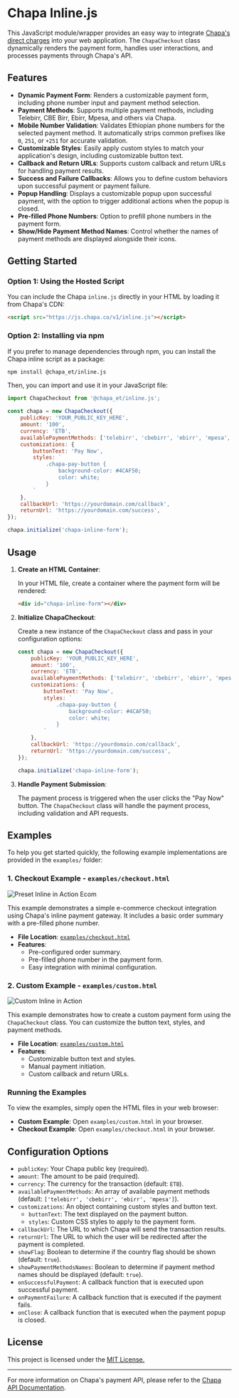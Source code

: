 # Chapa Inline.js

This JavaScript module/wrapper provides an easy way to integrate [Chapa's direct charges](https://developer.chapa.co/charge/authorize-payments) into your web application. The `ChapaCheckout` class dynamically renders the payment form, handles user interactions, and processes payments through Chapa's API.




## Features

- **Dynamic Payment Form**: Renders a customizable payment form, including phone number input and payment method selection.
- **Payment Methods**: Supports multiple payment methods, including Telebirr, CBE Birr, Ebirr, Mpesa, and others via Chapa.
- **Mobile Number Validation**: Validates Ethiopian phone numbers for the selected payment method. It automatically strips common prefixes like `0`, `251`, or `+251` for accurate validation.
- **Customizable Styles**: Easily apply custom styles to match your application's design, including customizable button text.
- **Callback and Return URLs**: Supports custom callback and return URLs for handling payment results.
- **Success and Failure Callbacks**: Allows you to define custom behaviors upon successful payment or payment failure.
- **Popup Handling**: Displays a customizable popup upon successful payment, with the option to trigger additional actions when the popup is closed.
- **Pre-filled Phone Numbers**: Option to prefill phone numbers in the payment form.
- **Show/Hide Payment Method Names**: Control whether the names of payment methods are displayed alongside their icons.

## Getting Started

### Option 1: Using the Hosted Script

You can include the Chapa `inline.js` directly in your HTML by loading it from Chapa's CDN:

```html
<script src="https://js.chapa.co/v1/inline.js"></script>
```

### Option 2: Installing via npm

If you prefer to manage dependencies through npm, you can install the Chapa inline script as a package:

```bash
npm install @chapa_et/inline.js
```

Then, you can import and use it in your JavaScript file:

```javascript
import ChapaCheckout from '@chapa_et/inline.js';

const chapa = new ChapaCheckout({
    publicKey: 'YOUR_PUBLIC_KEY_HERE',
    amount: '100',
    currency: 'ETB',
    availablePaymentMethods: ['telebirr', 'cbebirr', 'ebirr', 'mpesa', 'chapa'],
    customizations: {
        buttonText: 'Pay Now',
        styles: `
            .chapa-pay-button { 
                background-color: #4CAF50; 
                color: white;
            }
        `
    },
    callbackUrl: 'https://yourdomain.com/callback',
    returnUrl: 'https://yourdomain.com/success',
});

chapa.initialize('chapa-inline-form');
```

## Usage

1. **Create an HTML Container**:

   In your HTML file, create a container where the payment form will be rendered:

   ```html
   <div id="chapa-inline-form"></div>
   ```

2. **Initialize ChapaCheckout**:

   Create a new instance of the `ChapaCheckout` class and pass in your configuration options:

   ```javascript
   const chapa = new ChapaCheckout({
       publicKey: 'YOUR_PUBLIC_KEY_HERE',
       amount: '100',
       currency: 'ETB',
       availablePaymentMethods: ['telebirr', 'cbebirr', 'ebirr', 'mpesa', 'chapa'],
       customizations: {
           buttonText: 'Pay Now',
           styles: `
               .chapa-pay-button { 
                   background-color: #4CAF50; 
                   color: white;
               }
           `
       },
       callbackUrl: 'https://yourdomain.com/callback',
       returnUrl: 'https://yourdomain.com/success',
   });

   chapa.initialize('chapa-inline-form');
   ```

3. **Handle Payment Submission**:

   The payment process is triggered when the user clicks the "Pay Now" button. The `ChapaCheckout` class will handle the payment process, including validation and API requests.

## Examples

To help you get started quickly, the following example implementations are provided in the `examples/` folder:


### 1. Checkout Example - `examples/checkout.html`

![Preset Inline in Action Ecom](docs/inline-ecom-checkout.png)


This example demonstrates a simple e-commerce checkout integration using Chapa's inline payment gateway. It includes a basic order summary with a pre-filled phone number.

- **File Location**: [`examples/checkout.html`](examples/checkout.html)
- **Features**:
  - Pre-configured order summary.
  - Pre-filled phone number in the payment form.
  - Easy integration with minimal configuration.

### 2. Custom Example - `examples/custom.html`


![Custom Inline in Action ](docs/inline-custom.png)


This example demonstrates how to create a custom payment form using the `ChapaCheckout` class. You can customize the button text, styles, and payment methods.

- **File Location**: [`examples/custom.html`](examples/custom.html)
- **Features**:
  - Customizable button text and styles.
  - Manual payment initiation.
  - Custom callback and return URLs.


### Running the Examples

To view the examples, simply open the HTML files in your web browser:

- **Custom Example**: Open `examples/custom.html` in your browser.
- **Checkout Example**: Open `examples/checkout.html` in your browser.

## Configuration Options

- `publicKey`: Your Chapa public key (required).
- `amount`: The amount to be paid (required).
- `currency`: The currency for the transaction (default: `ETB`).
- `availablePaymentMethods`: An array of available payment methods (default: `['telebirr', 'cbebirr', 'ebirr', 'mpesa']`).
- `customizations`: An object containing custom styles and button text.
  - `buttonText`: The text displayed on the payment button.
  - `styles`: Custom CSS styles to apply to the payment form.
- `callbackUrl`: The URL to which Chapa will send the transaction results.
- `returnUrl`: The URL to which the user will be redirected after the payment is completed.
- `showFlag`: Boolean to determine if the country flag should be shown (default: `true`).
- `showPaymentMethodsNames`: Boolean to determine if payment method names should be displayed (default: `true`).
- `onSuccessfulPayment`: A callback function that is executed upon successful payment.
- `onPaymentFailure`: A callback function that is executed if the payment fails.
- `onClose`: A callback function that is executed when the payment popup is closed.

## License

This project is licensed under the [MIT License.](LICENSE)

---

For more information on Chapa's payment API, please refer to the [Chapa API Documentation](https://developer.chapa.co/docs/).

